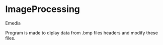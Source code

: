 # ImageProcessing
 Emedia 
 
 
 Program is made to diplay data from .bmp files headers and modify these files. 
